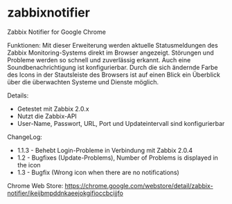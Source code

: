 zabbixnotifier
==============

Zabbix Notifier for Google Chrome

Funktionen: 
Mit dieser Erweiterung werden aktuelle Statusmeldungen des Zabbix Monitoring-Systems direkt im Browser angezeigt. Störungen und Probleme werden so schnell und zuverlässig erkannt. 
Auch eine Soundbenachrichtigung ist konfigurierbar. 
Durch die sich ändernde Farbe des Icons in der Stautsleiste des Browsers ist auf einen Blick ein Überblick über die überwachten Systeme und Dienste möglich. 

Details:
- Getestet mit Zabbix 2.0.x
- Nutzt die Zabbix-API
- User-Name, Passwort, URL, Port und Updateintervall sind konfigurierbar

ChangeLog:
- 1.1.3 - Behebt Login-Probleme in Verbindung mit Zabbix 2.0.4
- 1.2   - Bugfixes (Update-Problems), Number of Problems is displayed in the icon
- 1.3   - Bugfix (Wrong icon when there are no notifications)

Chrome Web Store: https://chrome.google.com/webstore/detail/zabbix-notifier/ikeijbmpddnkaeejokgifioccbcijjfo
